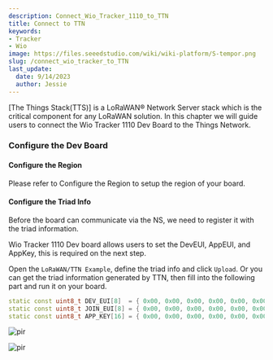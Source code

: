 ```yaml
---
description: Connect_Wio_Tracker_1110_to_TTN
title: Connect to TTN
keywords:
- Tracker
- Wio
image: https://files.seeedstudio.com/wiki/wiki-platform/S-tempor.png
slug: /connect_wio_tracker_to_TTN
last_update:
  date: 9/14/2023
  author: Jessie
---
```




[The Things Stack(TTS)] is a LoRaWAN® Network Server stack which is the critical component for any LoRaWAN solution. In this chapter we will guide users to connect the Wio Tracker 1110 Dev Board to the Things Network.


### Configure the Dev Board

#### Configure the Region

Please refer to Configure the Region to setup the region of your board.

#### Configure the Triad Info

Before the board can communicate via the NS, we need to register it with the triad information.

Wio Tracker 1110 Dev board allows users to set the DevEUI, AppEUI, and AppKey, this is required on the next step.

Open the `LoRaWAN/TTN Example`, define the triad info and click `Upload`.
Or you can get the triad information generated by TTN, then fill into the following part and run it on your board.


```cpp
static const uint8_t DEV_EUI[8]  = { 0x00, 0x00, 0x00, 0x00, 0x00, 0x00, 0x00, 0x00 };
static const uint8_t JOIN_EUI[8] = { 0x00, 0x00, 0x00, 0x00, 0x00, 0x00, 0x00, 0x00 };
static const uint8_t APP_KEY[16] = { 0x00, 0x00, 0x00, 0x00, 0x00, 0x00, 0x00, 0x00, 0x00, 0x00, 0x00, 0x00, 0x00, 0x00, 0x00, 0x00 };
```

<p style={{textAlign: 'center'}}><img src="https://files.seeedstudio.com/wiki/SenseCAP/wio_tracker/change-3-codes.png" alt="pir" width={800} height="auto" /></p>

<p style={{textAlign: 'center'}}><img src="https://files.seeedstudio.com/wiki/SenseCAP/Wio-WM1110%20Dev%20Kit/register_device3.png" alt="pir" width={800} height="auto" /></p>


### 